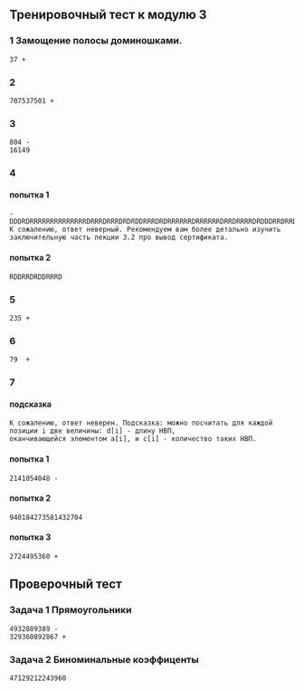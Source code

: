 
## Тренировочный тест к модулю 3

### 1 Замощение полосы доминошками. 
    37 +
### 2  
    707537501 +
### 3
    804 -
    16149
### 4
#### попытка 1
    - DDDRDRRRRRRRRRRRRRRDRRRDRRRDRDRDDRRRDRDRRRRRRDRRRRRRDRRDRRRRDRDDDRRDRRDRRDDDRRDRDRDDDRDRRRDRDDDDRRDDRDRDRDDDDDRDDDDRRRDDDDRDDDRRRDRDRDRDRDDDRRRRDDRDDDDRDDDDRDDDRDRRRRRRDDRRRRDDDRDRRRRDRDRRDDRDDRDRRRDRRDRDRDDDDDDRRRDRRR
    К сожалению, ответ неверный. Рекомендуем вам более детально изучить заключительную часть лекции 3.2 про вывод сертификата.
#### попытка 2
    RDDRRDRDDRRRD
### 5
    235 +
### 6
    79  +
### 7
#### подсказка
    К сожалению, ответ неверен. Подсказка: можно посчитать для каждой позиции i две величины: d[i] - длину НВП, 
    оканчивающейся элементом a[i], и c[i] - количество таких НВП.
#### попытка 1
    2141054048 - 
#### попытка 2
    940184273581432704
#### попытка 3
    2724495360 +

## Проверочный тест
### Задача 1 Прямоугольники
    4932889389 - 
    329360892867 +
### Задача 2  Биноминальные коэффиценты
    47129212243960  
